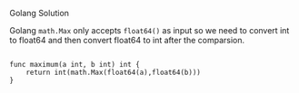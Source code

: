 

Golang Solution

Golang `math.Max` only accepts `float64()` as input so we need to 
convert int to float64 and then convert float64 to int after the comparsion.

```Golang

func maximum(a int, b int) int {
    return int(math.Max(float64(a),float64(b)))
}

```